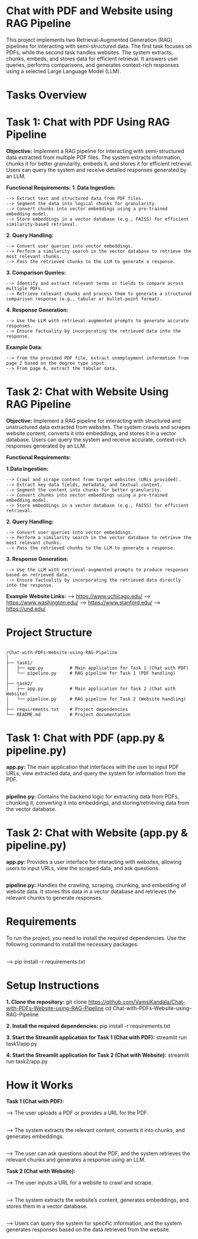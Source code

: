 # Chat with PDF and Website using RAG Pipeline

This project implements two Retrieval-Augmented Generation (RAG) pipelines for interacting with semi-structured data. The first task focuses on PDFs, while the second task handles websites. The system extracts, chunks, embeds, and stores data for efficient retrieval. It answers user queries, performs comparisons, and generates context-rich responses using a selected Large Language Model (LLM).

# Tasks Overview

# Task 1: Chat with PDF Using RAG Pipeline

**Objective:** Implement a RAG pipeline for interacting with semi-structured data extracted from multiple PDF files. The system extracts information, chunks it for better granularity, embeds it, and stores it for efficient retrieval. Users can query the system and receive detailed responses generated by an LLM.

**Functional Requirements:**
  **1. Data Ingestion:**
     
    --> Extract text and structured data from PDF files.
    --> Segment the data into logical chunks for granularity.
    --> Convert chunks into vector embeddings using a pre-trained embedding model.
    --> Store embeddings in a vector database (e.g., FAISS) for efficient similarity-based retrieval.
    
  **2. Query Handling:**
     
    --> Convert user queries into vector embeddings.
    --> Perform a similarity search in the vector database to retrieve the most relevant chunks.
    --> Pass the retrieved chunks to the LLM to generate a response.
  
  **3. Comparison Queries:**

    --> Identify and extract relevant terms or fields to compare across multiple PDFs.
    --> Retrieve relevant chunks and process them to generate a structured comparison response (e.g., tabular or bullet-point format).

  **4. Response Generation:**
  
    --> Use the LLM with retrieval-augmented prompts to generate accurate responses.
    --> Ensure factuality by incorporating the retrieved data into the response.
    
  **Example Data:**
  
    --> From the provided PDF file, extract unemployment information from page 2 based on the degree type input.
    --> From page 6, extract the tabular data.


# Task 2: Chat with Website Using RAG Pipeline

**Objective:** Implement a RAG pipeline for interacting with structured and unstructured data extracted from websites. The system crawls and scrapes website content, converts it into embeddings, and stores it in a vector database. Users can query the system and receive accurate, context-rich responses generated by an LLM.

**Functional Requirements:**
  
  **1.Data Ingestion:**

    --> Crawl and scrape content from target websites (URLs provided).
    --> Extract key data fields, metadata, and textual content.
    --> Segment the content into chunks for better granularity.
    --> Convert chunks into vector embeddings using a pre-trained embedding model.
    --> Store embeddings in a vector database (e.g., FAISS) for efficient retrieval.

  **2. Query Handling:**

    --> Convert user queries into vector embeddings.
    --> Perform a similarity search in the vector database to retrieve the most relevant chunks.
    --> Pass the retrieved chunks to the LLM to generate a response.

  **3. Response Generation:**

    --> Use the LLM with retrieval-augmented prompts to produce responses based on retrieved data.
    --> Ensure factuality by incorporating the retrieved data directly into the response.

**Example Website Links:**
  --> https://www.uchicago.edu/
  --> https://www.washington.edu/
  --> https://www.stanford.edu/
  --> https://und.edu/

# Project Structure
##
```
/Chat-with-PDFs-Website-using-RAG-Pipeline
│
├── task1/
│   ├── app.py          # Main application for Task 1 (Chat with PDF)
│   └── pipeline.py     # RAG pipeline for Task 1 (PDF handling)
│
├── task2/
│   ├── app.py          # Main application for Task 2 (Chat with Website)
│   └── pipeline.py     # RAG pipeline for Task 2 (Website handling)
│
├── requirements.txt    # Project dependencies
└── README.md           # Project documentation
```
# Task 1: Chat with PDF (app.py & pipeline.py)
 
 **app.py:** The main application that interfaces with the user to input PDF URLs, view extracted data, and query the system for information from the PDF.
 ##
 **pipeline.py:** Contains the backend logic for extracting data from PDFs, chunking it, converting it into embeddings, and storing/retrieving data from the vector database.

# Task 2: Chat with Website (app.py & pipeline.py)
 **app.py:** Provides a user interface for interacting with websites, allowing users to input URLs, view the scraped data, and ask questions.
 ##
 **pipeline.py:** Handles the crawling, scraping, chunking, and embedding of website data. It stores this data in a vector database and retrieves the relevant chunks to generate responses.

# Requirements

 To run the project, you need to install the required dependencies. Use the following command to install the necessary packages:
 ##
-->  pip install -r requirements.txt

# Setup Instructions

**1. Clone the repository:**
  git clone https://github.com/VamsiKandala/Chat-with-PDFs-Website-using-RAG-Pipeline
  cd Chat-with-PDFs-Website-using-RAG-Pipeline
  
**2. Install the required dependencies:**
   pip install -r requirements.txt

**3. Start the Streamlit application for Task 1 (Chat with PDF):**
   streamlit run task1/app.py

**4. Start the Streamlit application for Task 2 (Chat with Website):**
   streamlit run task2/app.py

# How it Works

**Task 1 (Chat with PDF):**

   --> The user uploads a PDF or provides a URL for the PDF.
   ##
   --> The system extracts the relevant content, converts it into chunks, and generates embeddings.
   ##
   --> The user can ask questions about the PDF, and the system retrieves the relevant chunks and generates a response using an LLM.

**Task 2 (Chat with Website):**

   --> The user inputs a URL for a website to crawl and scrape.
   ##
   --> The system extracts the website’s content, generates embeddings, and stores them in a vector database.
   ##
   --> Users can query the system for specific information, and the system generates responses based on the data retrieved from the website.
